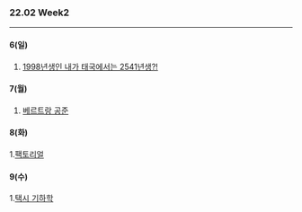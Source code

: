 ### 22.02 Week2

-------

#### 6(일)

1. [1998년생인 내가 태국에서는 2541년생?!](https://www.acmicpc.net/problem/18108)

#### 7(월)

1. [베르트랑 공준](https://www.acmicpc.net/problem/4948)

#### 8(화)

1.[팩토리얼](https://www.acmicpc.net/problem/10872)

#### 9(수)

1.[택시 기하학](https://www.acmicpc.net/problem/3053)

